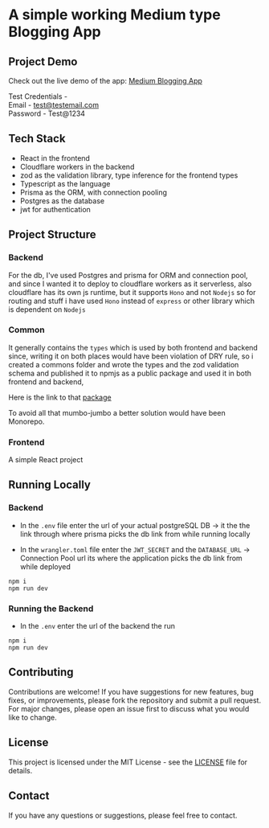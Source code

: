 # A simple working Medium type Blogging App

## Project Demo

Check out the live demo of the app: [Medium Blogging App](https://medium-ayush.vercel.app)

Test Credentials - <br>
Email - test@testemail.com <br>
Password - Test@1234 <br>

## Tech Stack

- React in the frontend
- Cloudflare workers in the backend
- zod as the validation library, type inference for the frontend types
- Typescript as the language
- Prisma as the ORM, with connection pooling
- Postgres as the database
- jwt for authentication

## Project Structure

### Backend

For the db, I've used Postgres and prisma for ORM and connection pool, and since I wanted it to deploy to cloudflare workers as it serverless, also cloudflare has its own js runtime, but it supports `Hono` and not `Nodejs` so for routing and stuff i have used `Hono` instead of `express` or other library which is dependent on `Nodejs`

### Common

It generally contains the `types` which is used by both frontend and backend since, writing it on both places would have been violation of DRY rule, so i created a commons folder and wrote the types and the zod validation schema and published it to npmjs as a public package and used it in both frontend and backend, <br>

Here is the link to that [package](https://www.npmjs.com/package/@ayush272002/medium-common-v3) <br>

To avoid all that mumbo-jumbo a better solution would have been Monorepo.

### Frontend

A simple React project

## Running Locally

### Backend

- In the `.env` file enter the url of your actual postgreSQL DB -> it the the link through where prisma picks the db link from while running locally

- In the `wrangler.toml` file enter the `JWT_SECRET` and the `DATABASE_URL` -> Connection Pool url its where the application picks the db link from while deployed

```shell
npm i
npm run dev
```

### Running the Backend

- In the `.env` enter the url of the backend the run

```shell
npm i
npm run dev
```

## Contributing

Contributions are welcome! If you have suggestions for new features, bug fixes, or improvements, please fork the repository and submit a pull request. For major changes, please open an issue first to discuss what you would like to change.

## License

This project is licensed under the MIT License - see the [LICENSE](LICENSE) file for details.

## Contact

If you have any questions or suggestions, please feel free to contact.
